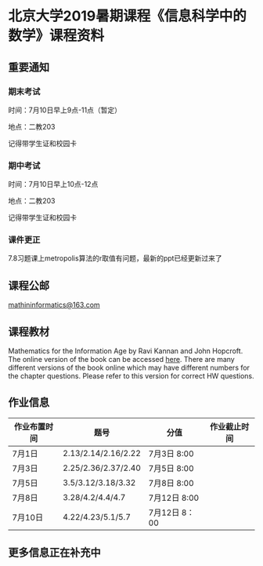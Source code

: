 # 北京大学2019暑期课程《信息科学中的数学》课程资料

## 重要通知

### 期末考试
时间：7月10日早上9点-11点（暂定）

地点：二教203

记得带学生证和校园卡

### 期中考试
时间：7月10日早上10点-12点

地点：二教203

记得带学生证和校园卡

### 课件更正
7.8习题课上metropolis算法的r取值有问题，最新的ppt已经更新过来了

## 课程公邮
mathininformatics@163.com

## 课程教材
Mathematics for the Information Age by Ravi Kannan and John Hopcroft. The online version of the book can be accessed [here](http://www.cs.cornell.edu/jeh/book%20no%20so;utions%20March%202019.pdf). There are many different versions of the book online which may have different numbers for the chapter questions. Please refer to this version for correct HW questions.
## 作业信息

| 作业布置时间 | 题号 | 分值 | 作业截止时间|
| ------ | ------ | ------ | ------|
| 7月1日 | 2.13/2.14/2.16/2.22 | 7月3日 8:00|
| 7月3日 | 2.25/2.36/2.37/2.40 | 7月5日 8:00|
| 7月5日 | 3.5/3.12/3.18/3.32 |  7月8日 8:00|
| 7月8日 | 3.28/4.2/4.4/4.7 |  7月12日 8:00|
| 7月10日 | 4.22/4.23/5.1/5.7 | 7月12日 8：00|
## 更多信息正在补充中
